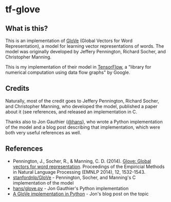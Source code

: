 # tf-glove

##  What is this?
This is an implementation of [GloVe](http://nlp.stanford.edu/projects/glove/) (Global Vectors for Word Representation), a model for learning vector representations of words. The model was originally developed by Jeffery Pennington, Richard Socher, and Christopher Manning.

This is my implementation of their model in [TensorFlow](http://www.tensorflow.org/), a "library for numerical computation using data flow graphs" by Google.

## Credits
Naturally, most of the credit goes to Jeffery Pennington, Richard Socher, and Christopher Manning, who developed the model, published a paper about it (see references, and released an implementation in C.

Thanks also to Jon Gauthier ([@hans](https://github.com/hans)), who wrote a Python implementation of the model and a blog post describing that implementation, which were both very useful references as well.

## References
- Pennington, J., Socher, R., & Manning, C. D. (2014). [Glove: Global vectors for word representation](http://nlp.stanford.edu/pubs/glove.pdf). Proceedings of the Empiricial Methods in Natural Language Processing (EMNLP 2014), 12, 1532-1543.
- [stanfordnlp/GloVe](https://github.com/stanfordnlp/GloVe) - Pennington, Socher, and Manning's C implementation of the model
- [hans/glove.py](https://github.com/hans/glove.py) - Jon Gauthier's Python implementation
- [A GloVe implementation in Python](http://www.foldl.me/2014/glove-python/) - Jon's blog post on the topic
